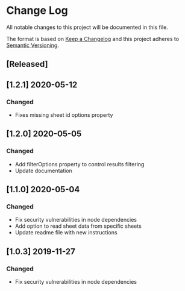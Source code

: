 # Change Log
All notable changes to this project will be documented in this file.

The format is based on [Keep a Changelog](http://keepachangelog.com/)
and this project adheres to [Semantic Versioning](http://semver.org/).

## [Released]

## [1.2.1] 2020-05-12
### Changed
- Fixes missing sheet id options property

## [1.2.0] 2020-05-05
### Changed
- Add filterOptions property to control results filtering
- Update documentation

## [1.1.0] 2020-05-04
### Changed
- Fix security vulnerabilities in node dependencies
- Add option to read sheet data from specific sheets
- Update readme file with new instructions

## [1.0.3] 2019-11-27
### Changed
- Fix security vulnerabilities in node dependencies